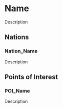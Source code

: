 <h1>Name</h1>
Description

<h2>Nations</h2>
<h3>Nation_Name</h3>
Description

<h2>Points of Interest</h2>
<h3>POI_Name</h3>
Description
